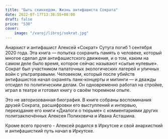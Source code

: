 ```yaml
---
title: "Быть скинхедом. Жизнь антифашиста Сократа"
date: 2022-07-17T13:38:55+08:00
draft: false
price: "530"
cover:
    image: "/varoj/libroj/sokrat.jpg"
---
```

Анархист и антифашист Алексей «Сократ» Сутуга погиб 1 сентября 2020 года. Эта книга — попытка сохранить память о человеке, который многое сделал для антифашистского движения, и о том, каким на самом деле было время, которое сейчас называют «сытые нулевые». Сократ был участником палаточных экологических лагерей и уличных войн с ультраправыми. Человеком, который после убийств антифашистов начал охранять панк-концерты и митинги — и дважды отсидел по политическим делам. Он одновременно работал на стройке, играл в театре и готовил книгу о своём тюремном опыте.

Это не авторизованная биография. В книге собраны воспоминания друзей Сократа, расшифровки его выступлений и интервью, переиздание его книги «Диалоги о тюрьме» с комментариями других политзаключённых Алексея Полиховича и Ивана Асташина.

Кроме всего прочего - Алексей родился в Иркутске и свой анархисткий и антифашисткий путь начал в Иркутске.
